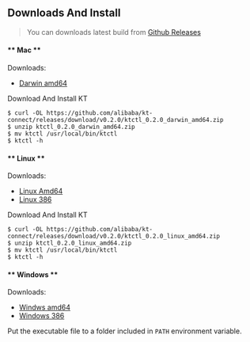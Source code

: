 Downloads And Install
---

> You can downloads latest build from [Github Releases](https://github.com/alibaba/kt-connect/releases)

<!-- tabs:start -->

#### ** Mac **

Downloads:

* [Darwin amd64](https://github.com/alibaba/kt-connect/releases/download/v0.2.0/ktctl_0.2.0_darwin_amd64.zip)

Download And Install KT

```
$ curl -OL https://github.com/alibaba/kt-connect/releases/download/v0.2.0/ktctl_0.2.0_darwin_amd64.zip
$ unzip ktctl_0.2.0_darwin_amd64.zip
$ mv ktctl /usr/local/bin/ktctl
$ ktctl -h
```

#### ** Linux **

Downloads:

* [Linux Amd64](https://github.com/alibaba/kt-connect/releases/download/v0.2.0/ktctl_0.2.0_linux_amd64.zip)
* [Linux 386](https://github.com/alibaba/kt-connect/releases/download/v0.2.0/ktctl_0.2.0_linux_386.zip)

Download And Install KT

```
$ curl -OL https://github.com/alibaba/kt-connect/releases/download/v0.2.0/ktctl_0.2.0_linux_amd64.zip
$ unzip ktctl_0.2.0_linux_amd64.zip
$ mv ktctl /usr/local/bin/ktctl
$ ktctl -h
```

#### ** Windows **

Downloads:

* [Windws amd64](https://github.com/alibaba/kt-connect/releases/download/v0.2.0/ktctl_0.2.0_windows_amd64.zip)
* [Windows 386](https://github.com/alibaba/kt-connect/releases/download/v0.2.0/ktctl_0.2.0_windows_386.zip)

Put the executable file to a folder included in `PATH` environment variable.

<!-- tabs:end -->

